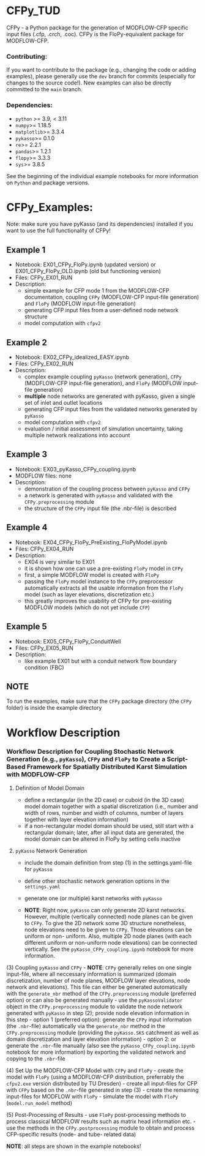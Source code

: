 # CFPy_TUD
CFPy - a Python package for the generation of MODFLOW-CFP specific input files (.cfp, .crch, .coc). CFPy is the FloPy-equivalent package for MODFLOW-CFP.

### Contributing:
If you want to contribute to the package (e.g., changing the code or adding examples), please generally use the `dev` branch for commits (especially for changes to the source code!). New examples can also be directly committed to the `main` branch.

### Dependencies:
- `python` >= 3.9, < 3.11
- `numpy`>= 1.18.5
- `matplotlib`>= 3.3.4
- `pykasso`>= 0.1.0
- `re`>= 2.2.1
- `pandas`>= 1.2.1
- `flopy`>= 3.3.3
- `sys`>= 3.8.5

See the beginning of the individual example notebooks for more information on `Python` and package versions.

# CFPy_Examples:
Note: make sure you have pyKasso (and its dependencies) installed if you want to use the full functionality of CFPy!

## Example 1
- Notebook: EX01_CFPy_FloPy.ipynb (updated version) or EX01_CFPy_FloPy_OLD.ipynb (old but functioning version)
- Files: CFPy_EX01_RUN
- Description:
    + simple example for CFP mode 1 from the MODFLOW-CFP documentation, coupling `CFPy` (MODFLOW-CFP input-file generation) and `FloPy` (MODFLOW input-file generation)
    + generating CFP input files from a user-defined node network structure
    + model computation with `cfpv2`

## Example 2
- Notebook: EX02_CFPy_idealized_EASY.ipynb
- Files: CFPy_EX02_RUN
- Description:
    + complex example coupling `pyKasso` (network generation), `CFPy` (MODFLOW-CFP input-file generation), and `FloPy` (MODFLOW input-file generation)
    + **multiple** node networks are generated with pyKasso, given a single set of inlet and outlet locations
    + generating CFP input files from the validated networks generated by `pyKasso`
    + model computation with `cfpv2`
    + evaluation / initial assessment of simulation uncertainty, taking multiple network realizations into account

## Example 3
- Notebook: EX03_pyKasso_CFPy_coupling.ipynb
- MODFLOW files: none
- Description:
    + demonstration of the coupling process between `pyKasso` and `CFPy`
    + a network is generated with `pyKasso` and validated with the `CFPy.preprocessing` module
    + the structure of the `CFPy` input file (the .nbr-file) is described
    
## Example 4
- Notebook: EX04_CFPy_FloPy_PreExisting_FloPyModel.ipynb
- Files: CFPy_EX04_RUN
- Description:
    + EX04 is very similar to EX01
    + it is shown how one can use a pre-existing `FloPy` model in `CFPy`
    + first, a simple MODFLOW model is created with `FloPy`
    + passing the `FloPy` model instance to the `CFPy` preprocessor automatically extracts all the usable information from the `FloPy` model (such as layer elevations, discretization etc.)
    + this greatly improves the usability of CFPy for pre-existing MODFLOW models (which do not yet include `CFP`)
    
## Example 5
- Notebook: EX05_CFPy_FloPy_ConduitWell
- Files: CFPy_EX05_RUN
- Description:
    + like example EX01 but with a conduit network flow boundary condition (FBC)

## NOTE
To run the examples, make sure that the `CFPy` package directory (the `CFPy` folder) is inside the example directory

# Workflow Description

### Workflow Description for Coupling Stochastic Network Generation (e.g., `pyKasso`), `CFPy` and `FloPy` to Create a Script-Based Framework for Spatially Distributed Karst Simulation with MODFLOW-CFP

1. Definition of Model Domain
    - define a rectangular (in the 2D case) or cuboid (in the 3D case) model domain together with a spatial discretization (i.e., number and width of rows, number and width of columns, number of layers together with layer elevation information)
    - if a non-rectangular model domain should be used, still start with a rectangular domain; later, after all input data are generated, the model domain can be altered in FloPy by setting cells inactive

2. `pyKasso` Network Generation
    - include the domain definition from step (1) in the settings.yaml-file for `pyKasso`
    - define other stochastic network generation options in the `settings.yaml`
    - generate one (or multiple) karst networks with `pyKasso`

    - **NOTE**: Right now, `pyKasso` can only generate 2D karst networks. However, multiple (vertically connected) node planes can be given to `CFPy`. To give the 2D network some 3D structure nonetheless, node elevations need to be given to `CFPy`. Those elevations can be uniform or non- uniform. Also, multiple 2D node planes (with each different uniform or non-uniform node elevations) can be connected vertically. See the `pyKasso_CFPy_coupling.ipynb` notebook for more information.

(3) Coupling `pyKasso` and `CFPy`
    - **NOTE**: `CFPy` generally relies on one single input-file, where all neccessary information is summarized (domain discretization, number of node planes, MODFLOW layer elevations, node network and elevations). This file can either be generated automatically with the `generate_nbr` method of the `CFPy.preprocessing` module (preferred option) or can also be generated manually
    - use the `pyKassoValidator` object in the `CFPy.preprocessing` module to validate the node network generated with `pyKasso` in step (2); provide node elevation information in this step
    - option 1 (preferred option): generate the `CFPy` input information (the `.nbr`-file) automatically via the `generate_nbr` method in the `CFPy.preprocessing` module (providing the `pyKasso.SKS` catchment as well as domain discretization and layer elevation information)
    - option 2: or generate the `.nbr`-file manually (also see the `pyKasso_CFPy_coupling.ipynb` notebook for more information) by exporting the validated network and copying to the `.nbr`-file

(4) Set Up the MODFLOW-CFP Model with `CFPy` and `FloPy`
    - create the model with `FloPy` (using a MODFLOW-CFP distribution, preferrably the `cfpv2.exe` version distributed by TU Dresden)
    - create all input-files for CFP with `CFPy` based on the `.nbr`-file generated in step (3)
    - create the remaining input-files for MODFLOW with `FloPy`
    - simulate the model with `FloPy` (`model.run_model` method)

(5) Post-Processing of Results
    - use `FloPy` post-processing methods to process classical MODFLOW results such as matrix head information etc.
    - use the methods in the `CFPy.postprocessing` module to obtain and process CFP-specific results (node- and tube- related data)

**NOTE**: all steps are shown in the example notebooks!
